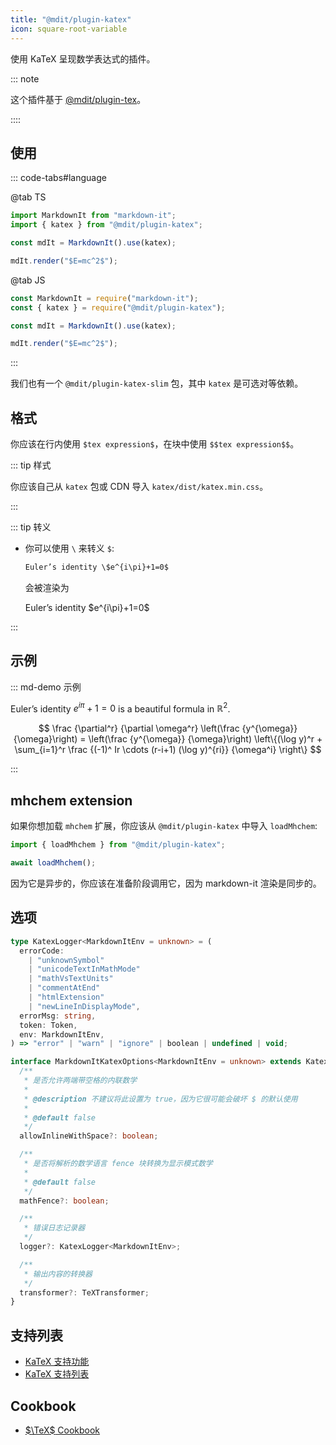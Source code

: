 ```yaml
---
title: "@mdit/plugin-katex"
icon: square-root-variable
---
```


使用 KaTeX 呈现数学表达式的插件。

::: note

这个插件基于 [@mdit/plugin-tex](tex.md)。

::::

<!-- more -->

## 使用 <Badge text="仅限 Node.js 环境" />

::: code-tabs#language

@tab TS

```ts
import MarkdownIt from "markdown-it";
import { katex } from "@mdit/plugin-katex";

const mdIt = MarkdownIt().use(katex);

mdIt.render("$E=mc^2$");
```

@tab JS

```js
const MarkdownIt = require("markdown-it");
const { katex } = require("@mdit/plugin-katex");

const mdIt = MarkdownIt().use(katex);

mdIt.render("$E=mc^2$");
```

:::

我们也有一个 `@mdit/plugin-katex-slim` 包，其中 `katex` 是可选对等依赖。

## 格式

你应该在行内使用 `$tex expression$`，在块中使用 `$$tex expression$$`。

::: tip 样式

你应该自己从 `katex` 包或 CDN 导入 `katex/dist/katex.min.css`。

:::

::: tip 转义

- 你可以使用 `\` 来转义 `$`:

  ```md
  Euler’s identity \$e^{i\pi}+1=0$
  ```

  会被渲染为

  Euler’s identity \$e^{i\pi}+1=0$

:::

## 示例

::: md-demo 示例

Euler’s identity $e^{i\pi}+1=0$ is a beautiful formula in $\mathbb{R}^2$.

$$
\frac {\partial^r} {\partial \omega^r} \left(\frac {y^{\omega}} {\omega}\right)
= \left(\frac {y^{\omega}} {\omega}\right) \left\{(\log y)^r + \sum_{i=1}^r \frac {(-1)^ Ir \cdots (r-i+1) (\log y)^{ri}} {\omega^i} \right\}
$$

:::

## mhchem extension

如果你想加载 `mhchem` 扩展，你应该从 `@mdit/plugin-katex` 中导入 `loadMhchem`:

```ts
import { loadMhchem } from "@mdit/plugin-katex";

await loadMhchem();
```

因为它是异步的，你应该在准备阶段调用它，因为 markdown-it 渲染是同步的。

## 选项

```ts
type KatexLogger<MarkdownItEnv = unknown> = (
  errorCode:
    | "unknownSymbol"
    | "unicodeTextInMathMode"
    | "mathVsTextUnits"
    | "commentAtEnd"
    | "htmlExtension"
    | "newLineInDisplayMode",
  errorMsg: string,
  token: Token,
  env: MarkdownItEnv,
) => "error" | "warn" | "ignore" | boolean | undefined | void;

interface MarkdownItKatexOptions<MarkdownItEnv = unknown> extends KatexOptions {
  /**
   * 是否允许两端带空格的内联数学
   *
   * @description 不建议将此设置为 true，因为它很可能会破坏 $ 的默认使用
   *
   * @default false
   */
  allowInlineWithSpace?: boolean;

  /**
   * 是否将解析的数学语言 fence 块转换为显示模式数学
   *
   * @default false
   */
  mathFence?: boolean;

  /**
   * 错误日志记录器
   */
  logger?: KatexLogger<MarkdownItEnv>;

  /**
   * 输出内容的转换器
   */
  transformer?: TeXTransformer;
}
```

## 支持列表

- [KaTeX 支持功能](https://katex.org/docs/supported.html)
- [KaTeX 支持列表](https://katex.org/docs/support_table.html)

## Cookbook

- [$\TeX$ Cookbook](tex.md#cookbook)
